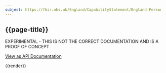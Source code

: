 ```yaml
---
subject: https://fhir.nhs.uk/England/CapabilityStatement/England-Personal-Demograhics-Service
---
```

## {{page-title}}

EXPERIMENTAL - THIS IS NOT THE CORRECT DOCUMENTATION AND IS A PROOF OF CONCEPT

<a href="https://nhsdigital.github.io/IOPS-Validation-UI/api?url=http:%2F%2Fhl7.org%2Ffhir%2Fuv%2Fipa%2FCapabilityStatement%2Fipa-server" target="_blank">View as API Documentation</a>


  {{render}}
